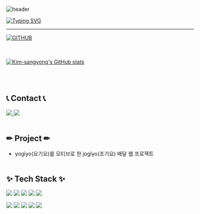 ![header](https://capsule-render.vercel.app/api?type=waving&color=6994CDEE&text=&animation=twinkling&height=80) <!-- 헤더 스킨 -->

[![Typing SVG](https://readme-typing-svg.demolab.com?font=Alkatra&weight=500&size=45&duration=4000&pause=3&color=6994CDEE&center=false&vCenter=false&multiline=true&repeat=true&width=1000&height=100&lines=Welcome+to+Sang%20yong's+GitHub!👋)](https://git.io/typing-svg)
<!-- 헤더 글씨 움직임 -->
--- 
<!-- 점선 3개 이용시 선이 생김 -->

[![GITHUB](https://hits.seeyoufarm.com/api/count/incr/badge.svg?url=https%3A%2F%2Fgithub.com%2Fkim-sangyong0&count_bg=%2329ADC6&title_bg=%23111011&icon=github.svg&icon_color=%23FFFFFF&title=GITHUB&edge_flat=false)](https://github.com/kim-sangyong) 
<!-- 내 홈페이지 방문자 수 -->
<br><br>
[![Kim-sangyong's GitHub stats](https://github-readme-stats.vercel.app/api?username=kim-sangyong&theme=nord&hide_border=true&count_private=true)](https://github.com/kim-sangyong/github-readme-stats)
<!-- 깃험 스탯 표시 뱃지 -->
<br><br>
## 📞 Contact 📞

<a href="https://www.instagram.com/kxsxyx__/"> <!-- 내 인스타 아이디, 실제로 인스타 계정으로 들어가짐 -->
    <img src="https://img.shields.io/badge/Instagram-E4405F?style=for-the-badge&logo=Instagram&logoColor=white"> <!-- 인스타그램 뱃지 -->
</a>
<a href="mailto:sdragon0416@gmail.com"> <!-- Gmail 아이디 -->
    <img src="https://img.shields.io/badge/Gmail-EA4335?style=for-the-badge&logo=Gmail&logoColor=white"> <!-- Gmail 뱃지 -->
</a>
<br><br>

## ✏ Project ✏

- yogiyo(요기요)를 모티브로 한 jogiyo(조기요) 배달 웹 프로젝트
<br><br>  
## ✨ Tech Stack ✨

<img src="https://img.shields.io/badge/HTML5-E34F26?style=for-the-badge&logo=html5&logoColor=white" /> <img src="https://img.shields.io/badge/eclipse%20ide-2C2255?style=for-the-badge&logo=eclipse%20ide&logoColor=white" /> <img src="https://img.shields.io/badge/JavaScript-F7DF1E?style=for-the-badge&logo=JavaScript&logoColor=white" /> <img src="https://img.shields.io/badge/JAVA-007396?style=for-the-badge&logo=java&logoColor=white" /> <img src="https://img.shields.io/badge/Spring-6DB33F?style=for-the-badge&logo=spring&logoColor=white" /> <br>

<img src="https://img.shields.io/badge/Apache Tomcat-F8DC75?style=for-the-badge&logo=apachetomcat&logoColor=black" /> <img src="https://img.shields.io/badge/oracle-F80000?style=for-the-badge&logo=oracle&logoColor=white" /> <img src="https://img.shields.io/badge/CSS3-1572B6?style=for-the-badge&logo=css3&logoColor=white" /> <img src="https://img.shields.io/badge/JAVA-007396?style=for-the-badge&logo=java&logoColor=white" /> <img src="https://img.shields.io/badge/jQuery-0769AD?style=for-the-badge&logo=jquery&logoColor=white" />


<!--
**kim-sangyong/Kim-sangyong** is a ✨ _special_ ✨ repository because its `README.md` (this file) appears on your GitHub profile.

Here are some ideas to get you started:

- 🔭 I’m currently working on ...
- 🌱 I’m currently learning ...
- 👯 I’m looking to collaborate on ...
- 🤔 I’m looking for help with ...
- 💬 Ask me about ...
- 📫 How to reach me: ...
- 😄 Pronouns: ...
- ⚡ Fun fact: ...
-->
